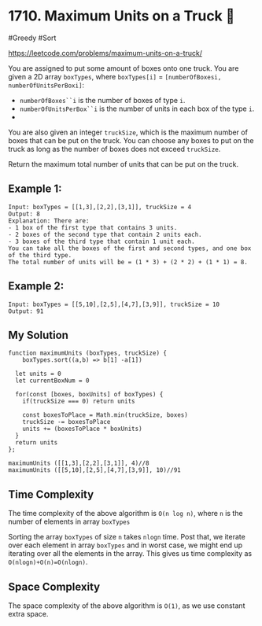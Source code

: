 # 1710. Maximum Units on a Truck 🌴 
#Greedy #Sort

https://leetcode.com/problems/maximum-units-on-a-truck/

You are assigned to put some amount of boxes onto one truck. You are given a 2D array `boxTypes`, where `boxTypes[i]` = `[numberOfBoxesi, numberOfUnitsPerBoxi]`:
- `numberOfBoxes``i` is the number of boxes of type `i`.
- `numberOfUnitsPerBox``i` is the number of units in each box of the type `i`.
- 
You are also given an integer `truckSize`, which is the maximum number of boxes that can be put on the truck. You can choose any boxes to put on the truck as long as the number of boxes does not exceed `truckSize`.

Return the maximum total number of units that can be put on the truck.
## Example 1:

````
Input: boxTypes = [[1,3],[2,2],[3,1]], truckSize = 4
Output: 8
Explanation: There are:
- 1 box of the first type that contains 3 units.
- 2 boxes of the second type that contain 2 units each.
- 3 boxes of the third type that contain 1 unit each.
You can take all the boxes of the first and second types, and one box of the third type.
The total number of units will be = (1 * 3) + (2 * 2) + (1 * 1) = 8.
````

## Example 2:

````
Input: boxTypes = [[5,10],[2,5],[4,7],[3,9]], truckSize = 10
Output: 91
````

## My Solution 


````
function maximumUnits (boxTypes, truckSize) {
    boxTypes.sort((a,b) => b[1] -a[1])
  
  let units = 0
  let currentBoxNum = 0
  
  for(const [boxes, boxUnits] of boxTypes) {
    if(truckSize === 0) return units
    
    const boxesToPlace = Math.min(truckSize, boxes)
    truckSize -= boxesToPlace
    units += (boxesToPlace * boxUnits)
  }
  return units
};

maximumUnits ([[1,3],[2,2],[3,1]], 4)//8
maximumUnits ([[5,10],[2,5],[4,7],[3,9]], 10)//91
````

## Time Complexity
 The time complexity of the above algorithm is `O(n log n)`, where `n` is the number of elements in array `boxTypes`
 
 Sorting the array `boxTypes` of size `n` takes `nlogn` time. Post that, we iterate over each element in array `boxTypes` and in worst case, we might end up iterating over all the elements in the array. This gives us time complexity as `O(nlogn)+O(n)=O(nlogn)`.
 ## Space Complexity
The space complexity of the above algorithm is `O(1)`, as we use constant extra space.
